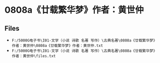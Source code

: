 # 0808a《廿载繁华梦》作者：黄世仲

## Files

- `F:/5000G电子书\I01-文学（小说 诗歌 名著 写作）\古典名著\0808a《廿载繁华梦》作者：黄世仲\0808a《廿载繁华梦》作者：黄世仲.txt`
- `F:/5000G电子书\I01-文学（小说 诗歌 名著 写作）\古典名著\0808a《廿载繁华梦》作者：黄世仲\files.txt`
